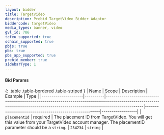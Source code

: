 ```yaml
---
layout: bidder
title: TargetVideo
description: Prebid TargetVideo Bidder Adaptor
biddercode: targetVideo
media_types: banner, video
gvl_id: 786
tcfeu_supported: true
schain_supported: true
pbjs: true
pbs: true
pbs_app_supported: true
prebid_member: true
sidebarType: 1
---
```


#### Bid Params

{: .table .table-bordered .table-striped }
| Name                | Scope    | Description                                                                                                                                                                   | Example                                               | Type             |
|---------------------|----------|-------------------------------------------------------------------------------------------------------------------------------------------------------------------------------|-------------------------------------------------------|------------------|
| `placementId`       | required | The placement ID from TargetVideo. You will get this value from your TargetVideo account manager. The placementID parameter should be a `string`.                                                    | `234234`                                            | `string`         |
